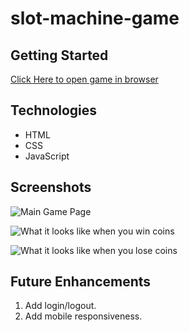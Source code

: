 # slot-machine-game

## Getting Started
[Click Here to open game in browser](www.github.com/salmon117/slot-machine-game.git)

## Technologies
- HTML
- CSS
- JavaScript

## Screenshots

![Main Game Page]()

![What it looks like when you win coins]()

![What it looks like when you lose coins]()

## Future Enhancements

1. Add login/logout.
2. Add mobile responsiveness.